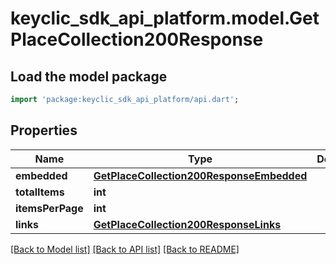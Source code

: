 # keyclic_sdk_api_platform.model.GetPlaceCollection200Response

## Load the model package
```dart
import 'package:keyclic_sdk_api_platform/api.dart';
```

## Properties
Name | Type | Description | Notes
------------ | ------------- | ------------- | -------------
**embedded** | [**GetPlaceCollection200ResponseEmbedded**](GetPlaceCollection200ResponseEmbedded.md) |  | [optional] 
**totalItems** | **int** |  | [optional] 
**itemsPerPage** | **int** |  | [optional] 
**links** | [**GetPlaceCollection200ResponseLinks**](GetPlaceCollection200ResponseLinks.md) |  | 

[[Back to Model list]](../README.md#documentation-for-models) [[Back to API list]](../README.md#documentation-for-api-endpoints) [[Back to README]](../README.md)


